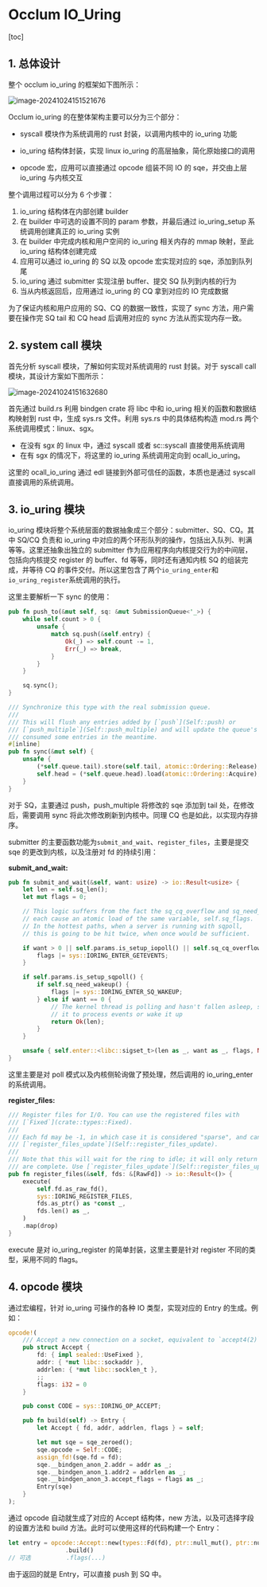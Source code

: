 # Occlum IO_Uring

[toc]

## 1. 总体设计

整个 occlum io_uring 的框架如下图所示：

<img src="https://raw.githubusercontent.com/charming-c/image-host/master/img/image-20241024151521676.png" alt="image-20241024151521676"  />

Occlum io_uring 的在整体架构主要可以分为三个部分：

- syscall 模块作为系统调用的 rust 封装，以调用内核中的 io_uring 功能

- io_uring 结构体封装，实现 linux io_uring 的高层抽象，简化原始接口的调用

- opcode 宏，应用可以直接通过 opcode 组装不同 IO 的 sqe，并交由上层 io_uring 与内核交互

整个调用过程可以分为 6 个步骤：

1. io_uring 结构体在内部创建 builder
2. 在 builder 中可选的设置不同的 param 参数，并最后通过 io_uring_setup 系统调用创建真正的 io_uring 实例
3. 在 builder 中完成内核和用户空间的 io_uring 相关内存的 mmap 映射，至此 io_uring 结构体创建完成
4. 应用可以通过 io_uring 的 SQ 以及 opcode 宏实现对应的 sqe，添加到队列尾
5. io_uring 通过 submitter 实现注册 buffer、提交 SQ 队列到内核的行为
6. 当从内核返回后，应用通过 io_uring 的 CQ 拿到对应的 IO 完成数据

为了保证内核和用户应用的 SQ、CQ 的数据一致性，实现了 sync 方法，用户需要在操作完 SQ tail 和 CQ head 后调用对应的 sync 方法从而实现内存一致。

## 2. system call 模块

首先分析 syscall 模块，了解如何实现对系统调用的 rust 封装。对于 syscall call 模块，其设计方案如下图所示：

<img src="https://raw.githubusercontent.com/charming-c/image-host/master/img/image-20241024151632680.png" alt="image-20241024151632680"  />

首先通过 build.rs 利用 bindgen crate 将 libc 中和 io_uring 相关的函数和数据结构映射到 rust 中，生成 sys.rs 文件。利用 sys.rs 中的具体结构构造 mod.rs 两个系统调用模式：linux、sgx。

- 在没有 sgx 的 linux 中，通过 syscall 或者 sc::syscall 直接使用系统调用
- 在有 sgx 的情况下，将这里的 io_uring 系统调用定向到 ocall_io_uring。

这里的 ocall_io_uring 通过 edl 链接到外部可信任的函数，本质也是通过 syscall 直接调用的系统调用。

## 3. io_uring 模块

io_uring 模块将整个系统层面的数据抽象成三个部分：submitter、SQ、CQ。其中 SQ/CQ 负责和 io_uring 中对应的两个环形队列的操作，包括出入队列、判满等等。这里还抽象出独立的 submitter 作为应用程序向内核提交行为的中间层，包括向内核提交 register 的 buffer、fd 等等，同时还有通知内核 SQ 的组装完成，并等待 CQ 的事件交付。所以这里包含了两个`io_uring_enter`和`io_uring_register`系统调用的执行。

这里主要解析一下 sync 的使用：

```rust
pub fn push_to(&mut self, sq: &mut SubmissionQueue<'_>) {
    while self.count > 0 {
        unsafe {
            match sq.push(&self.entry) {
                Ok(_) => self.count -= 1,
                Err(_) => break,
            }
        }
    }

    sq.sync();
}

/// Synchronize this type with the real submission queue.
///
/// This will flush any entries added by [`push`](Self::push) or
/// [`push_multiple`](Self::push_multiple) and will update the queue's length if the kernel has
/// consumed some entries in the meantime.
#[inline]
pub fn sync(&mut self) {
    unsafe {
        (*self.queue.tail).store(self.tail, atomic::Ordering::Release);
        self.head = (*self.queue.head).load(atomic::Ordering::Acquire);
    }
}
```

对于 SQ，主要通过 push，push_multiple 将修改的 sqe 添加到 tail 处，在修改后，需要调用 sync 将此次修改刷新到内核中。同理 CQ 也是如此，以实现内存排序。

submitter 的主要函数功能为`submit_and_wait`、`register_files`，主要是提交 sqe 的更改到内核，以及注册对 fd 的持续引用：

**submit_and_wait:**

```rust
pub fn submit_and_wait(&self, want: usize) -> io::Result<usize> {
    let len = self.sq_len();
    let mut flags = 0;

    // This logic suffers from the fact the sq_cq_overflow and sq_need_wakeup
    // each cause an atomic load of the same variable, self.sq_flags.
    // In the hottest paths, when a server is running with sqpoll,
    // this is going to be hit twice, when once would be sufficient.

    if want > 0 || self.params.is_setup_iopoll() || self.sq_cq_overflow() {
        flags |= sys::IORING_ENTER_GETEVENTS;
    }

    if self.params.is_setup_sqpoll() {
        if self.sq_need_wakeup() {
            flags |= sys::IORING_ENTER_SQ_WAKEUP;
        } else if want == 0 {
            // The kernel thread is polling and hasn't fallen asleep, so we don't need to tell
            // it to process events or wake it up
            return Ok(len);
        }
    }

    unsafe { self.enter::<libc::sigset_t>(len as _, want as _, flags, None) }
}
```

这里主要是对 poll 模式以及内核侧轮询做了预处理，然后调用的 io_uring_enter 的系统调用。

**register_files:**

```rust
/// Register files for I/O. You can use the registered files with
/// [`Fixed`](crate::types::Fixed).
///
/// Each fd may be -1, in which case it is considered "sparse", and can be filled in later with
/// [`register_files_update`](Self::register_files_update).
///
/// Note that this will wait for the ring to idle; it will only return once all active requests
/// are complete. Use [`register_files_update`](Self::register_files_update) to avoid this.
pub fn register_files(&self, fds: &[RawFd]) -> io::Result<()> {
    execute(
        self.fd.as_raw_fd(),
        sys::IORING_REGISTER_FILES,
        fds.as_ptr() as *const _,
        fds.len() as _,
    )
    .map(drop)
}
```

execute 是对 io_uring_register 的简单封装，这里主要是针对 register 不同的类型，采用不同的 flags。

## 4. opcode 模块

通过宏编程，针对 io_uring 可操作的各种 IO 类型，实现对应的 Entry 的生成。例如：

```rust
opcode!(
    /// Accept a new connection on a socket, equivalent to `accept4(2)`.
    pub struct Accept {
        fd: { impl sealed::UseFixed },
        addr: { *mut libc::sockaddr },
        addrlen: { *mut libc::socklen_t },
        ;;
        flags: i32 = 0
    }

    pub const CODE = sys::IORING_OP_ACCEPT;

    pub fn build(self) -> Entry {
        let Accept { fd, addr, addrlen, flags } = self;

        let mut sqe = sqe_zeroed();
        sqe.opcode = Self::CODE;
        assign_fd!(sqe.fd = fd);
        sqe.__bindgen_anon_2.addr = addr as _;
        sqe.__bindgen_anon_1.addr2 = addrlen as _;
        sqe.__bindgen_anon_3.accept_flags = flags as _;
        Entry(sqe)
    }
);
```

通过 opcode 自动就生成了对应的 Accept 结构体，new 方法，以及可选择字段的设置方法和 build 方法。此时可以使用这样的代码构建一个 Entry：

```rust
let entry = opcode::Accept::new(types::Fd(fd), ptr::null_mut(), ptr::null_mut())
                .build()
// 可选		   .flags(...)
```
由于返回的就是 Entry，可以直接 push 到 SQ 中。